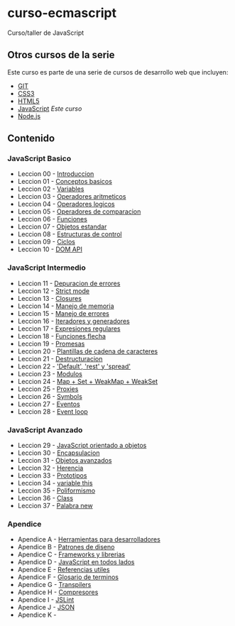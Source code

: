 # curso-ecmascript
Curso/taller de JavaScript

## Otros cursos de la serie
Este curso es parte de una serie de cursos de desarrollo web que incluyen:

* [GIT](https://github.com/jorgeriv/curso-git)
* [CSS3](https://github.com/jorgeriv/curso-css)
* [HTML5](https://github.com/jorgeriv/curso-html5)
* [JavaScript](https://github.com/jorgeriv/curso-ecmascript) *Este curso*
* [Node.js](https://github.com/jorgeriv/curso-node)

## Contenido

### JavaScript Basico
* Leccion 00 - [Introduccion](https://github.com/jorgeriv/curso-ecmascript/tree/master/leccion%2000)
* Leccion 01 - [Conceptos basicos](https://github.com/jorgeriv/curso-ecmascript/tree/master/leccion%2001)
* Leccion 02 - [Variables](https://github.com/jorgeriv/curso-ecmascript/tree/master/leccion%2002)
* Leccion 03 - [Operadores aritmeticos](https://github.com/jorgeriv/curso-ecmascript/tree/master/leccion%2003)
* Leccion 04 - [Operadores logicos](https://github.com/jorgeriv/curso-ecmascript/tree/master/leccion%2004)
* Leccion 05 - [Operadores de comparacion](https://github.com/jorgeriv/curso-ecmascript/tree/master/leccion%2005)
* Leccion 06 - [Funciones](https://github.com/jorgeriv/curso-ecmascript/tree/master/leccion%2006)
* Leccion 07 - [Objetos estandar](https://github.com/jorgeriv/curso-ecmascript/tree/master/leccion%2007)
* Leccion 08 - [Estructuras de control](https://github.com/jorgeriv/curso-ecmascript/tree/master/leccion%2008)
* Leccion 09 - [Ciclos](https://github.com/jorgeriv/curso-ecmascript/tree/master/leccion%2009)
* Leccion 10 - [DOM API](https://github.com/jorgeriv/curso-ecmascript/tree/master/leccion%2010)

### JavaScript Intermedio
* Leccion 11 - [Depuracion de errores](https://github.com/jorgeriv/curso-ecmascript/tree/master/leccion%209)
* Leccion 12 - [Strict mode](https://github.com/jorgeriv/curso-ecmascript/tree/master/leccion%209)
* Leccion 13 - [Closures](https://github.com/jorgeriv/curso-ecmascript/tree/master/leccion%209)
* Leccion 14 - [Manejo de memoria](https://github.com/jorgeriv/curso-ecmascript/tree/master/leccion%209)
* Leccion 15 - [Manejo de errores](https://github.com/jorgeriv/curso-ecmascript/tree/master/leccion%209)
* Leccion 16 - [Iteradores y generadores](https://github.com/jorgeriv/curso-ecmascript/tree/master/leccion%209)
* Leccion 17 - [Expresiones regulares](https://github.com/jorgeriv/curso-ecmascript/tree/master/leccion%209)
* Leccion 18 - [Funciones flecha](https://github.com/jorgeriv/curso-ecmascript/tree/master/leccion%209)
* Leccion 19 - [Promesas](https://github.com/jorgeriv/curso-ecmascript/tree/master/leccion%209)
* Leccion 20 - [Plantillas de cadena de caracteres](https://github.com/jorgeriv/curso-ecmascript/tree/master/leccion%209)
* Leccion 21 - [Destructuracion](https://github.com/jorgeriv/curso-ecmascript/tree/master/leccion%209)
* Leccion 22 - ['Default', 'rest' y 'spread'](https://github.com/jorgeriv/curso-ecmascript/tree/master/leccion%209)
* Leccion 23 - [Modulos](https://github.com/jorgeriv/curso-ecmascript/tree/master/leccion%209)
* Leccion 24 - [Map + Set + WeakMap + WeakSet](https://github.com/jorgeriv/curso-ecmascript/tree/master/leccion%209)
* Leccion 25 - [Proxies](https://github.com/jorgeriv/curso-ecmascript/tree/master/leccion%209)
* Leccion 26 - [Symbols](https://github.com/jorgeriv/curso-ecmascript/tree/master/leccion%209)
* Leccion 27 - [Eventos](https://github.com/jorgeriv/curso-ecmascript/tree/master/leccion%209)
* Leccion 28 - [Event loop](https://github.com/jorgeriv/curso-ecmascript/tree/master/leccion%209)

### JavaScript Avanzado
* Leccion 29 - [JavaScript orientado a objetos](https://github.com/jorgeriv/curso-ecmascript/tree/master/leccion%209)
* Leccion 30 - [Encapsulacion](https://github.com/jorgeriv/curso-ecmascript/tree/master/leccion%209)
* Leccion 31 - [Objetos avanzados](https://github.com/jorgeriv/curso-ecmascript/tree/master/leccion%209)
* Leccion 32 - [Herencia](https://github.com/jorgeriv/curso-ecmascript/tree/master/leccion%209)
* Leccion 33 - [Prototipos](https://github.com/jorgeriv/curso-ecmascript/tree/master/leccion%209)
* Leccion 34 - [variable this](https://github.com/jorgeriv/curso-ecmascript/tree/master/leccion%209)
* Leccion 35 - [Poliformismo](https://github.com/jorgeriv/curso-ecmascript/tree/master/leccion%209)
* Leccion 36 - [Class](https://github.com/jorgeriv/curso-ecmascript/tree/master/leccion%209)
* Leccion 37 - [Palabra new](https://github.com/jorgeriv/curso-ecmascript/tree/master/leccion%209)




### Apendice
* Apendice A - [Herramientas para desarrolladores]()
* Apendice B - [Patrones de diseno]()
* Apendice C - [Frameworks y librerias]()
* Apendice D - [JavaScript en todos lados]()
* Apendice E - [Referencias utiles]()
* Apendice F - [Glosario de terminos]()
* Apendice G - [Transpilers]()
* Apendice H - [Compresores]()
* Apendice I - [JSLint]()
* Apendice J - [JSON]()
* Apendice K - []()
